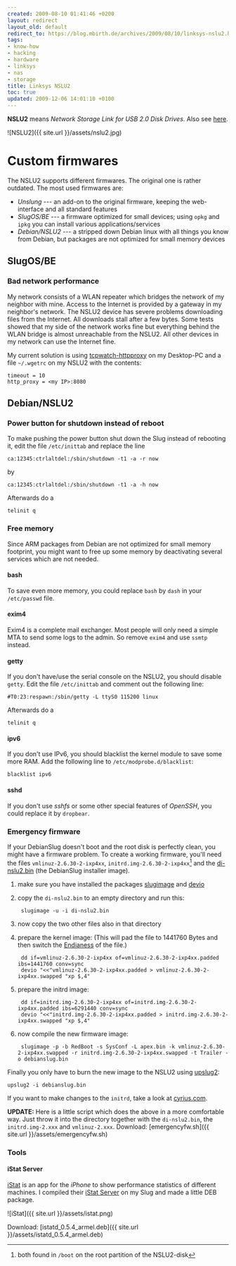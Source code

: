 ```yaml
---
created: 2009-08-10 01:41:46 +0200
layout: redirect
layout_old: default
redirect_to: https://blog.mbirth.de/archives/2009/08/10/linksys-nslu2.html
tags:
- know-how
- hacking
- hardware
- linksys
- nas
- storage
title: Linksys NSLU2
toc: true
updated: 2009-12-06 14:01:10 +0100
---
```


**NSLU2** means *Network Storage Link for USB 2.0 Disk Drives*. Also see [here](http://en.wikipedia.org/wiki/NSLU2).

![NSLU2]({{ site.url }}/assets/nslu2.jpg)


Custom firmwares
================

The NSLU2 supports different firmwares. The original one is rather outdated. The most used firmwares are:

  * *Unslung* --- an add-on to the original firmware, keeping the web-interface and all standard features
  * *SlugOS/BE* --- a firmware optimized for small devices; using `opkg` and `ipkg` you can install various applications/services
  * *Debian/NSLU2* --- a stripped down Debian linux with all things you know from Debian, but packages are not optimized for small memory devices


SlugOS/BE
---------

### Bad network performance

My network consists of a WLAN repeater which bridges the network of my neighbor with mine. Access to the Internet is provided
by a gateway in my neighbor's network. The NSLU2 device has severe problems downloading files from the Internet. All downloads
stall after a few bytes. Some tests showed that my side of the network works fine but everything behind the WLAN bridge is
almost unreachable from the NSLU2. All other devices in my network can use the Internet fine.

My current solution is using [tcpwatch-httpproxy](apt://tcpwatch-httpproxy) on my Desktop-PC and a file `~/.wgetrc` on my NSLU2
with the contents:

    timeout = 10
    http_proxy = <my IP>:8080


Debian/NSLU2
------------

### Power button for shutdown instead of reboot

To make pushing the power button shut down the Slug instead of rebooting it, edit the file `/etc/inittab` and replace the
line

    ca:12345:ctrlaltdel:/sbin/shutdown -t1 -a -r now

by

    ca:12345:ctrlaltdel:/sbin/shutdown -t1 -a -h now


Afterwards do a

    telinit q


### Free memory

Since ARM packages from Debian are not optimized for small memory footprint, you might want to free up some memory by
deactivating several services which are not needed.


#### bash

To save even more memory, you could replace `bash` by `dash` in your `/etc/passwd` file.


#### exim4

Exim4 is a complete mail exchanger. Most people will only need a simple MTA to send some logs to the admin. So
remove `exim4` and use `ssmtp` instead.


#### getty

If you don't have/use the serial console on the NSLU2, you should disable `getty`. Edit the file `/etc/inittab` and
comment out the following line:

    #T0:23:respawn:/sbin/getty -L ttyS0 115200 linux

Afterwards do a

    telinit q


#### ipv6

If you don't use IPv6, you should blacklist the kernel module to save some more RAM. Add the following line
to `/etc/modprobe.d/blacklist`:

    blacklist ipv6


#### sshd

If you don't use *sshfs* or some other special features of *OpenSSH*, you could replace it by `dropbear`.


### Emergency firmware

If your DebianSlug doesn't boot and the root disk is perfectly clean, you might have a firmware problem. To create
a working firmware, you'll need the files `vmlinuz-2.6.30-2-ixp4xx`, `initrd.img-2.6.30-2-ixp4xx`[^1] and the [di-nslu2.bin](http://www.slug-firmware.net/d-dls.php) (the DebianSlug installer image).

1. make sure you have installed the packages [slugimage](apt://slugimage) and [devio](apt://devio)
1. copy the `di-nslu2.bin` to an empty directory and run this:  
  
        slugimage -u -i di-nslu2.bin

1. now copy the two other files also in that directory
1. prepare the kernel image: (This will pad the file to 1441760 Bytes and then switch the [Endianess](http://en.wikipedia.org/wiki/Endianess) of the file.)  
  
        dd if=vmlinuz-2.6.30-2-ixp4xx of=vmlinuz-2.6.30-2-ixp4xx.padded ibs=1441760 conv=sync
        devio "<<"vmlinuz-2.6.30-2-ixp4xx.padded > vmlinuz-2.6.30-2-ixp4xx.swapped "xp $,4"

1. prepare the initrd image:  
  
        dd if=initrd.img-2.6.30-2-ixp4xx of=initrd.img-2.6.30-2-ixp4xx.padded ibs=6291440 conv=sync
        devio "<<"initrd.img-2.6.30-2-ixp4xx.padded > initrd.img-2.6.30-2-ixp4xx.swapped "xp $,4"

1. now compile the new firmware image:  
  
        slugimage -p -b RedBoot -s SysConf -L apex.bin -k vmlinuz-2.6.30-2-ixp4xx.swapped -r initrd.img-2.6.30-2-ixp4xx.swapped -t Trailer -o debianslug.bin

Finally you only have to burn the new image to the NSLU2 using [upslug2](apt://upslug2):

    upslug2 -i debianslug.bin

If you want to make changes to the `initrd`, take a look at [cyrius.com](http://www.cyrius.com/debian/nslu2/repack.html).

**UPDATE:** Here is a little script which does the above in a more comfortable way. Just throw it into the directory
together with the `di-nslu2.bin`, the `initrd.img-2.xxx` and `vmlinuz-2.xxx`. Download: [emergencyfw.sh]({{ site.url }}/assets/emergencyfw.sh)


### Tools

#### iStat Server

[iStat](http://bjango.com/apps/istat/) is an app for the *iPhone* to show performance statistics of different machines.
I compiled their [iStat Server](http://code.google.com/p/istatd/) on my Slug and made a little DEB package.

![iStat]({{ site.url }}/assets/istat.png)

Download: [istatd_0.5.4_armel.deb]({{ site.url }}/assets/istatd_0.5.4_armel.deb)


[^1]: both found in `/boot` on the root partition of the NSLU2-disk
